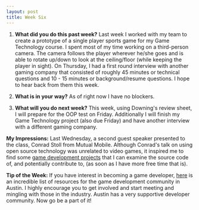 ```yaml
---
layout: post
title: Week Six
---
```


1. **What did you do this past week?** 
Last week I worked with my team to create a prototype of a single player sports game for my Game Technology course. I spent most of my time working on a third-person camera. The camera follows the player wherever he/she goes and is able to rotate up/down to look at the ceiling/floor (while keeping the player in sight). On Thursday, I had a first round interview with another gaming company that consisted of roughly 45 minutes or technical questions and 10 - 15 minutes or background/resume questions. I hope to hear back from them this week.

2. **What is in your way?** 
As of right now I have no blockers.

3. **What will you do next week?** 
This week, using Downing's review sheet, I will prepare for the OOP test on Friday. Additionally I will finish my Game Technology project (also due Friday) and have another interview with a different gaming company.

**My Impressions:**
Last Wednesday, a second guest speaker presented to the class, Conrad Stoll from Mutual Mobile. Although Conrad's talk on using open source technology was unrelated to video games, it inspired me to find some [game development projects]( http://irrlicht.sourceforge.net/) that I can examine the source code of, and potentially contribute to, (as soon as I have more free time that is).

**Tip of the Week:** 
If you have interest in becoming a game developer, [here](http://patrickcurry.com/austin/) is an incredible list of resources for the game development community in Austin. I highly encourage you to get involved and start meeting and mingling with those in the industry. Austin has a very supportive developer community. Now go be a part of it! 
